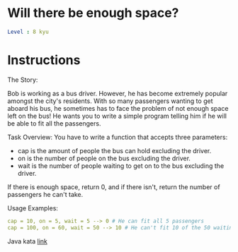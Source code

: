 # Will there be enough space?

```yaml
Level : 8 kyu
```

# Instructions
The Story:

Bob is working as a bus driver. However, he has become extremely popular amongst the city's residents.
With so many passengers wanting to get aboard his bus, he sometimes has to face the problem of not enough space left on the bus!
He wants you to write a simple program telling him if he will be able to fit all the passengers.

Task Overview:
You have to write a function that accepts three parameters:
- cap is the amount of people the bus can hold excluding the driver.
- on is the number of people on the bus excluding the driver.
- wait is the number of people waiting to get on to the bus excluding the driver.

If there is enough space, return 0, and if there isn't, return the number of passengers he can't take.


Usage Examples:
```yaml
cap = 10, on = 5, wait = 5 --> 0 # He can fit all 5 passengers
cap = 100, on = 60, wait = 50 --> 10 # He can't fit 10 of the 50 waiting
```

Java kata [link](https://www.codewars.com/kata/5875b200d520904a04000003/train/java)